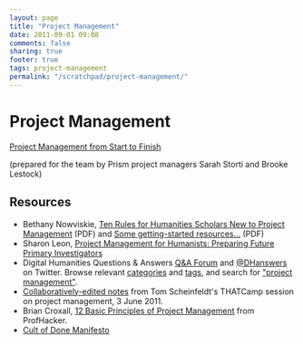 ```yaml
---
layout: page
title: "Project Management"
date: 2011-09-01 09:08
comments: false
sharing: true
footer: true
tags: project-management
permalink: "/scratchpad/project-management/"
---
```

# Project Management

[Project Management from Start to Finish](https://docs.google.com/document/d/17M0LoUv3WtboVFaE6Ig84gIsE8DQra0axHV29g6IdOk/edit)

(prepared for the team by Prism project managers Sarah Storti and Brooke Lestock)

## Resources

* Bethany Nowviskie, [Ten Rules for Humanities Scholars New to Project
  Management](http://nowviskie.org/handouts/DH/10rules.pdf) (PDF) and [Some getting-started resources...](http://nowviskie.org/handouts/DH/resources.pdf) (PDF)
* Sharon Leon, [Project Management for Humanists: Preparing Future
  Primary Investigators](http://mediacommons.futureofthebook.org/alt-ac/pieces/project-management-humanists)
* Digital Humanities Questions & Answers [Q&A Forum](http://digitalhumanities.org/answers/) and [@DHanswers](http://twitter.com/DHanswers) on Twitter. Browse relevant [categories](http://digitalhumanities.org/answers/forum/project-management) and [tags](http://digitalhumanities.org/answers/tags/project-management), and search for ["project management"](http://digitalhumanities.org/answers/search.php?q=%22project+management%22). 
* [Collaboratively-edited notes](https://docs.google.com/document/d/1Ex-b6zWtiuQWZw6DkV7B4cEGNovUWznvFV0fPvHXpN0/edit?hl=en_US&pli=1) from Tom Scheinfeldt's THATCamp session on project management, 3 June 2011.
* Brian Croxall, [12 Basic Principles of Project Management](http://chronicle.com/blogs/profhacker/12-basic-principles-of-project-management/31421) from ProfHacker.
* [Cult of Done Manifesto](http://www.brepettis.com/blog/2009/3/3/the-cult-of-done-manifesto.html)
